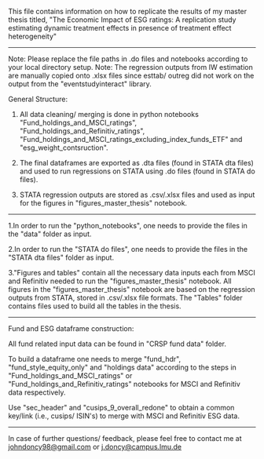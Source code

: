 This file contains information on how to replicate the results of my master thesis titled, 
"The Economic Impact of ESG ratings: A replication study estimating dynamic treatment effects in presence of treatment effect heterogeneity"

------------------------

Note: Please replace the file paths in .do files and notebooks according to your local directory setup.
Note: The regression outputs from IW estimation are manually copied onto .xlsx files since esttab/ outreg did not work on the output from the "eventstudyinteract" library. 

General Structure:

1. All data cleaning/ merging is done in python notebooks "Fund_holdings_and_MSCI_ratings", "Fund_holdings_and_Refinitiv_ratings", "Fund_holdings_and_MSCI_ratings_excluding_index_funds_ETF" and "esg_weight_contsruction".

2. The final dataframes are exported as .dta files (found in STATA dta files) and used to run regressions on STATA using .do files (found in STATA do files).

3. STATA regression outputs are stored as .csv/.xlsx files and used as input for the figures in "figures_master_thesis" notebook.

------------------------

1.In order to run the "python_notebooks", one needs to provide the files in the "data" folder as input.

2.In order to run the "STATA do files", one needs to provide the files in the "STATA dta files" folder as input.

3."Figures and tables" contain all the necessary data inputs each from MSCI and Refinitiv needed to run the "figures_master_thesis" notebook.
   All figures in the "figures_master_thesis" notebook are based on the regression outputs from STATA, stored in .csv/.xlsx file formats.
   The "Tables" folder contains files used to build all the tables in the thesis.

------------------------

Fund and ESG dataframe construction:


All fund related input data can be found in "CRSP fund data" folder.

To build a dataframe one needs to merge "fund_hdr", "fund_style_equity_only" and "holdings data" according to the steps in "Fund_holdings_and_MSCI_ratings" or "Fund_holdings_and_Refinitiv_ratings" notebooks for MSCI and Refinitiv data respectively. 

Use "sec_header" and "cusips_9_overall_redone" to obtain a common key/link (i.e., cusips/ ISIN's) to merge with MSCI and Refinitiv ESG data.

------------------------


In case of further questions/ feedback, please feel free to contact me at johndoncy98@gmail.com or j.doncy@campus.lmu.de
